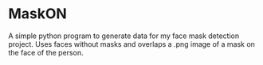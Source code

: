 # MaskON
A simple python program to generate data for my face mask detection project. Uses faces without masks and overlaps a .png image of a mask on the face of the person.
